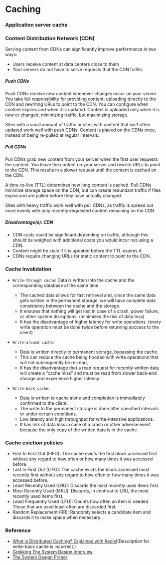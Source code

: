 # Caching

### Application server cache
### Content Distribution Network (CDN)

Serving content from CDNs can significantly improve performance in two ways:

* Users receive content at data centers close to them
* Your servers do not have to serve requests that the CDN fulfills
##### Push CDNs
Push CDNs receive new content whenever changes occur on your server. You take full responsibility for providing content, uploading directly to the CDN and rewriting URLs to point to the CDN. You can configure when content expires and when it is updated. Content is uploaded only when it is new or changed, minimizing traffic, but maximizing storage.

Sites with a small amount of traffic or sites with content that isn't often updated work well with push CDNs. Content is placed on the CDNs once, instead of being re-pulled at regular intervals.

##### Pull CDNs
Pull CDNs grab new content from your server when the first user requests the content. You leave the content on your server and rewrite URLs to point to the CDN. This results in a slower request until the content is cached on the CDN.

A time-to-live (TTL) determines how long content is cached. Pull CDNs minimize storage space on the CDN, but can create redundant traffic if files expire and are pulled before they have actually changed.

Sites with heavy traffic work well with pull CDNs, as traffic is spread out more evenly with only recently-requested content remaining on the CDN.

##### Disadvantage(s): CDN
* CDN costs could be significant depending on traffic, although this should be weighed with additional costs you would incur not using a CDN.
* Content might be stale if it is updated before the TTL expires it.
* CDNs require changing URLs for static content to point to the CDN.
### Cache Invalidation
* `Write-through cache`: Data is written into the cache and the corresponding database at the same time. 
  * The cached data allows for fast retrieval and, since the same data gets written in the permanent storage, 
we will have complete data consistency between the cache and the storage. 
  * It ensures that nothing will get lost in case of a crash, power failure, or other system disruptions. (minimizes the risk of data loss)
  * It has the disadvantage of higher latency for write operations. (every write operation must be done twice before returning success to the client)

* `Write-around cache`: 
  * Data is written directly to permanent storage, bypassing the cache. 
  * This can reduce the cache being flooded with write operations that will not subsequently be re-read, 
  * It has the disadvantage that a read request for recently written data will create a “cache miss” and must be read from slower back-end storage and experience higher latency.

* `Write-back cache`: 
  * Data is written to cache alone and completion is immediately confirmed to the client. 
  * The write to the permanent storage is done after specified intervals or under certain conditions. 
  * Low latency and high throughput for write-intensive applications.
  * It has risk of data loss in case of a crash or other adverse event because the only copy of the written data is in the cache.

### Cache eviction policies
* First In First Out (FIFO): The cache evicts the first block accessed first without any regard to how often or how many times it was accessed before.
* Last In First Out (LIFO): The cache evicts the block accessed most recently first without any regard to how often or how many times it was accessed before.
* Least Recently Used (LRU): Discards the least recently used items first.
* Most Recently Used (MRU): Discards, in contrast to LRU, the most recently used items first.
* Least Frequently Used (LFU): Counts how often an item is needed. Those that are used least often are discarded first.
* Random Replacement (RR): Randomly selects a candidate item and discards it to make space when necessary.

### Reference
* [What is Distributed Caching? Explained with Redis!](https://youtu.be/U3RkDLtS7uY)(Description for write-back cache is incorrect.)
* [Grokking The System Design Interview](https://www.educative.io/courses/grokking-the-system-design-interview)
* [The System Design Primer](https://github.com/donnemartin/system-design-primer/blob/master/README.md#content-delivery-network)
